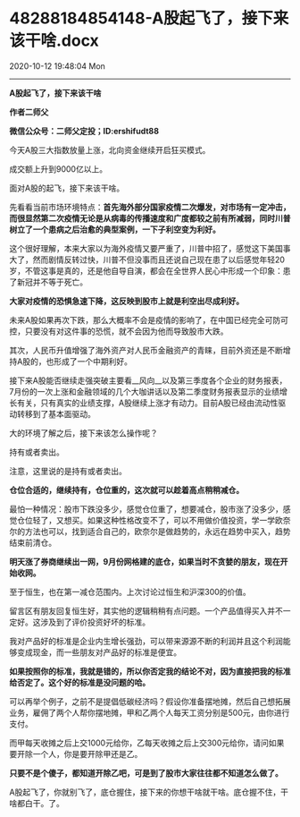 # 48288184854148-A股起飞了，接下来该干啥.docx

2020-10-12 19:48:04 Mon

----

__A股起飞了，接下来该干啥__

__作者二师父__

__微信公众号：二师父定投；ID:ershifudt88__

今天A股三大指数放量上涨，北向资金继续开启狂买模式。

成交额上升到9000亿以上。

面对A股的起飞，接下来该干啥。

先看看当前市场环境特点：__首先海外部分国家疫情二次爆发，对市场有一定冲击，而很显然第二次疫情无论是从病毒的传播速度和广度都较之前有所减弱，同时川普树立了一个患病之后治愈的典型案例，一下子利空变为利好。__

这个很好理解，本来大家以为海外疫情又要严重了，川普中招了，感觉这下美国事大了，然而剧情反转过快，川普不但没事而且还说自己现在患了以后感觉年轻20岁，不管这事是真的，还是他自导自演，都会在全世界人民心中形成一个印象：患了新冠并不等于死亡。

__大家对疫情的恐惧急速下降，这反映到股市上就是利空出尽成利好。__

未来A股如果再次下跌，那么大概率不会是疫情的影响了，在中国已经完全可防可控，只要没有对这件事的恐慌，就不会因为他而导致股市大跌。

其次，人民币升值增强了海外资产对人民币金融资产的青睐，目前外资还是不断增持A股的，也形成了一个中期利好。

接下来A股能否继续走强突破主要看__风向__以及第三季度各个企业的财务报表，7月份的一次上涨和金融领域的几个大咖讲话以及第二季度财务报表显示的业绩增长有关，只有真实的业绩支撑，A股继续上涨才有动力。目前A股已经由流动性驱动转移到了基本面驱动。

大的环境了解之后，接下来该怎么操作呢？

持有或者卖出。

注意，这里说的是持有或者卖出。

__仓位合适的，继续持有，仓位重的，这次就可以趁着高点稍稍减仓。__

最怕一种情况：股市下跌没多少，感觉仓位重了，想要减仓，股市涨了没多少，感觉仓位轻了，又想买。如果这种性格改变不了，可以不用做价值投资，学一学欧奈尔的方法也可以，找到适合自己的，欧奈尔是做趋势的，永远在趋势中买入，趋势结束前清仓。

__明天涨了券商继续出一网，9月份网格建的底仓，如果当时不贪婪的朋友，现在开始收网。__

至于恒生，也在第一减仓范围内。上次讨论过恒生和沪深300的价值。

留言区有朋友回复恒生好，其实他的逻辑稍稍有点问题。一个产品值得买入并不一定好。这涉及到了评价投资好坏的标准。

我对产品好的标准是企业内生增长强劲，可以带来源源不断的利润并且这个利润能够变成现金，而一些朋友对产品好的标准是便宜。

__如果按照你的标准，我就是错的，所以你否定我的结论不对，因为直接把我的标准给否定了。这个好的标准是没问题的哈。__

可以再举个例子，之前不是提倡低碳经济吗？假设你准备摆地摊，然后自己想拓展业务，雇佣了两个人帮你摆地摊，甲和乙两个人每天工资分别是500元，由你进行支付。

而甲每天收摊之后上交1000元给你，乙每天收摊之后上交300元给你，请问如果要开除一个人，你是要开除甲还是乙。

__只要不是个傻子，都知道开除乙吧，可是到了股市大家往往都不知道怎么做了。__

A股起飞了，你就别飞了，底仓握住，接下来的你想干啥就干啥。底仓握不住，干啥都白干。了。

